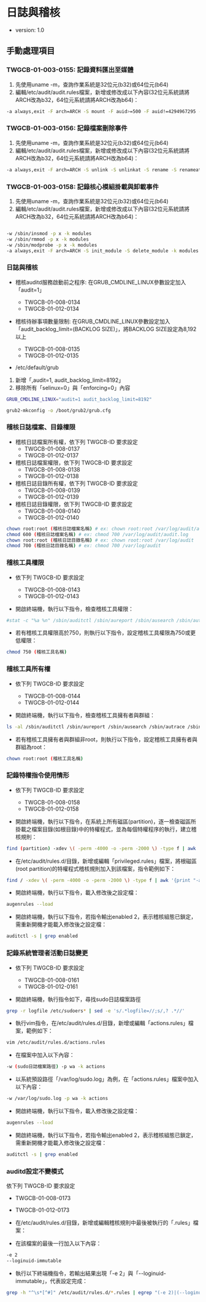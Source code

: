 # 日誌與稽核

* version: 1.0

## 手動處理項目


### TWGCB-01-003-0155: 記錄資料匯出至媒體


1. 先使用uname -m，查詢作業系統是32位元(b32)或64位元(b64)
2. 編輯/etc/audit/audit.rules檔案，新增或修改成以下內容(32位元系統請將ARCH改為b32，64位元系統請將ARCH改為b64)：

```bash
-a always,exit -F arch=ARCH -S mount -F auid>=500 -F auid!=4294967295 -k export
```

### TWGCB-01-003-0156: 記錄檔案刪除事件

1. 先使用uname -m，查詢作業系統是32位元(b32)或64位元(b64)
2. 編輯/etc/audit/audit.rules檔案，新增或修改成以下內容(32位元系統請將ARCH改為b32，64位元系統請將ARCH改為b64)：

```bash
-a always,exit -F arch=ARCH -S unlink -S unlinkat -S rename -S renameat -F auid>=500 -F auid!=4294967295 -k delete
```

### TWGCB-01-003-0158: 記錄核心模組掛載與卸載事件

1. 先使用uname -m，查詢作業系統是32位元(b32)或64位元(b64)
2. 編輯/etc/audit/audit.rules檔案，新增或修改成以下內容(32位元系統請將ARCH改為b32，64位元系統請將ARCH改為b64)：

```bash

-w /sbin/insmod -p x -k modules
-w /sbin/rmmod -p x -k modules
-w /sbin/modprobe -p x -k modules
-a always,exit -F arch=ARCH -S init_module -S delete_module -k modules
```

### 日誌與稽核

* 稽核auditd服務啟動前之程序: 在GRUB_CMDLINE_LINUX參數設定加入「audit=1」
  * TWGCB-01-008-0134
  * TWGCB-01-012-0134
* 稽核待辦事項數量限制: 在GRUB_CMDLINE_LINUX參數設定加入「audit_backlog_limit=(BACKLOG SIZE)」，將BACKLOG SIZE設定為8,192以上
  * TWGCB-01-008-0135
  * TWGCB-01-012-0135

* /etc/default/grub

1. 新增「,audit=1, audit_backlog_limit=8192」
2. 移除所有「selinux=0」與「enforcing=0」內容

```bash
GRUB_CMDLINE_LINUX="audit=1 audit_backlog_limit=8192"
```

```bash
grub2-mkconfig -o /boot/grub2/grub.cfg
```

### 稽核日誌檔案、目錄權限 

* 稽核日誌檔案所有權，依下列 TWGCB-ID 要求設定
  * TWGCB-01-008-0137
  * TWGCB-01-012-0137
* 稽核日誌檔案權限，依下列 TWGCB-ID 要求設定
  * TWGCB-01-008-0138
  * TWGCB-01-012-0138
* 稽核日誌目錄所有權，依下列 TWGCB-ID 要求設定
  * TWGCB-01-008-0139
  * TWGCB-01-012-0139
* 稽核日誌目錄權限，依下列 TWGCB-ID 要求設定
  * TWGCB-01-008-0140
  * TWGCB-01-012-0140

```bash
chown root:root (稽核日誌檔案名稱) # ex: chown root:root /var/log/audit/audit.log
chmod 600 (稽核日誌檔案名稱) # ex: chmod 700 /var/log/audit/audit.log
chown root:root (稽核日誌目錄名稱) # ex: chown root:root /var/log/audit
chmod 700 (稽核日誌目錄名稱) # ex: chmod 700 /var/log/audit
```

### 稽核工具權限

* 依下列 TWGCB-ID 要求設定
  * TWGCB-01-008-0143
  * TWGCB-01-012-0143

* 開啟終端機，執行以下指令，檢查稽核工具權限：

```bash
#stat -c "%a %n" /sbin/auditctl /sbin/aureport /sbin/ausearch /sbin/autrace /sbin/auditd /sbin/audisp-remote /sbin/audisp-syslog /sbin/augenrules /sbin/rsyslogd 2>/dev/null
```

* 若有稽核工具權限高於750，則執行以下指令，設定稽核工具權限為750或更低權限：

```bash
chmod 750 (稽核工具名稱)
```

### 稽核工具所有權

* 依下列 TWGCB-ID 要求設定
  * TWGCB-01-008-0144
  * TWGCB-01-012-0144

* 開啟終端機，執行以下指令，檢查稽核工具擁有者與群組：

```bash
ls -al /sbin/auditctl /sbin/aureport /sbin/ausearch /sbin/autrace /sbin/auditd /sbin/audisp-remote /sbin/audisp-syslog /sbin/augenrules /sbin/rsyslogd 2>/dev/null
```

* 若有稽核工具擁有者與群組非root，則執行以下指令，設定稽核工具擁有者與群組為root：

```bash
chown root:root (稽核工具名稱)
```

### 記錄特權指令使用情形

* 依下列 TWGCB-ID 要求設定
  * TWGCB-01-008-0158
  * TWGCB-01-012-0158

* 開啟終端機，執行以下指令，在系統上所有磁區(partition)，逐一檢查磁區所掛載之檔案目錄(如根目錄)中的特權程式，並為每個特權程序的執行，建立稽核規則：

```bash
find (partition) -xdev \( -perm -4000 -o -perm -2000 \) -type f | awk '{print "-a always,exit -F path=" $1 " -F perm=x -F auid>=1000 -F auid!=4294967295 -k privileged" }'
```

* 在/etc/audit/rules.d/目錄，新增或編輯「privileged.rules」檔案，將根磁區(root partition)的特權程式稽核規則加入到該檔案，指令範例如下：

```bash
find / -xdev \( -perm -4000 -o -perm -2000 \) -type f | awk '{print "-a always,exit -F path=" $1 " -F perm=x -F auid>=1000 -F auid!=4294967295 -k privileged" }' >> /etc/audit/rules.d/privileged.rules
```

* 開啟終端機，執行以下指令，載入修改後之設定檔：

```bash
augenrules --load
```

* 開啟終端機，執行以下指令，若指令輸出enabled 2，表示稽核組態已鎖定，需重新開機才能載入修改後之設定檔：

```bash
auditctl -s | grep enabled
```

### 記錄系統管理者活動日誌變更

* 依下列 TWGCB-ID 要求設定
  * TWGCB-01-008-0161
  * TWGCB-01-012-0161

* 開啟終端機，執行指令如下，尋找sudo日誌檔案路徑

```bash
grep -r logfile /etc/sudoers* | sed -e 's/.*logfile=//;s/,? .*//'
```

* 執行vim指令，在/etc/audit/rules.d/目錄，新增或編輯「actions.rules」檔案，範例如下：

```bash
vim /etc/audit/rules.d/actions.rules
```

* 在檔案中加入以下內容：

```bash
-w (sudo日誌檔案路徑) -p wa -k actions
```

* 以系統預設路徑「/var/log/sudo.log」為例，在「actions.rules」檔案中加入以下內容：

```bash
-w /var/log/sudo.log -p wa -k actions
```

* 開啟終端機，執行以下指令，載入修改後之設定檔：

```bash
augenrules --load
```

* 開啟終端機，執行以下指令，若指令輸出enabled 2，表示稽核組態已鎖定，需重新開機才能載入修改後之設定檔：

```bash
auditctl -s | grep enabled
```

### auditd設定不變模式

依下列 TWGCB-ID 要求設定
  * TWGCB-01-008-0173
  * TWGCB-01-012-0173

* 在/etc/audit/rules.d/目錄，新增或編輯稽核規則中最後被執行的「.rules」檔案：
* 在該檔案的最後一行加入以下內容：

```bash
-e 2
--loginuid-immutable
```

* 執行以下終端機指令，若輸出結果出現「-e 2」與「--loginuid-immutable」，代表設定完成：

```bash
grep -h "^\s*[^#]" /etc/audit/rules.d/*.rules | egrep "(-e 2)|(--loginuid-immutable)"
```
